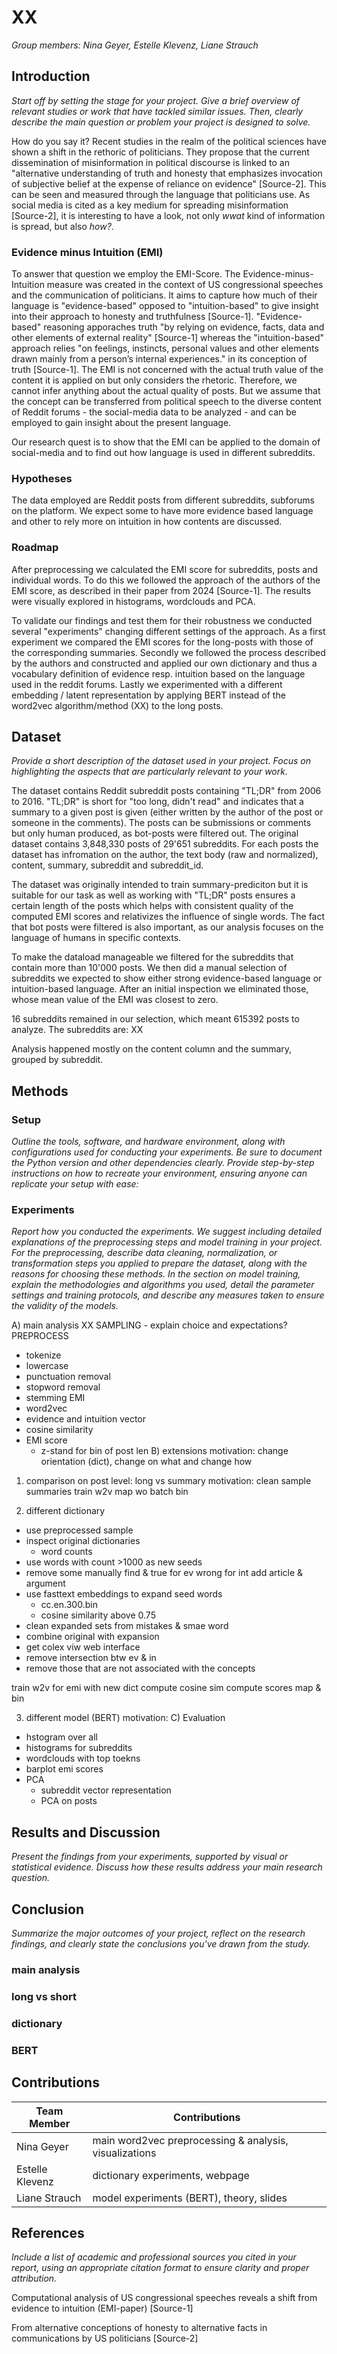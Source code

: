 
# XX

_Group members: Nina Geyer, Estelle Klevenz, Liane Strauch_

## Introduction

_Start off by setting the stage for your project. Give a brief overview of relevant studies or work that have tackled similar issues. Then, clearly describe the main question or problem your project is designed to solve._

How do you say it?
Recent studies in the realm of the political sciences have shown a shift in the rethoric of politicians. They propose that the current dissemination of misinformation in political discourse is linked to an "alternative understanding of truth and honesty that emphasizes invocation of subjective belief at the expense of reliance on evidence" [Source-2]. This can be seen and measured through the language that politicians use.
As social media is cited as a key medium for spreading misinformation [Source-2], it is interesting to have a look, not only *wwat* kind of information is spread, but also *how?*.

### Evidence minus Intuition (EMI)

To answer that question we employ the EMI-Score. The Evidence-minus-Intuition measure was created in the context of US congressional speeches and the communication of politicians. It aims to capture how much of their language is "evidence-based" opposed to "intuition-based" to give insight into their approach to honesty and truthfulness [Source-1]. "Evidence-based" reasoning apporaches truth "by relying on evidence, facts, data and other elements of external reality" [Source-1] whereas the "intuition-based" approach relies "on feelings, instincts, personal values and other elements drawn mainly from a person’s internal experiences." in its conception of truth [Source-1]. 
The EMI is not concerned with the actual truth value of the content it is applied on but only considers the rhetoric. Therefore, we cannot infer anything about the actual quality of posts. But we assume that the concept can be transferred from political speech to the diverse content of Reddit forums - the social-media data to be analyzed -  and can be employed to gain insight about the present language.

Our research quest is to show that the EMI can be applied to the domain of social-media and to find out how language is used in different subreddits.

### Hypotheses

The data employed are Reddit posts from different subreddits, subforums on the platform. We expect some to have more evidence based language and other to rely more on intuition in how contents are discussed.

### Roadmap

After preprocessing we calculated the EMI score for subreddits, posts and individual words. To do this we followed the approach of the authors of the EMI score, as described in their paper from 2024 [Source-1]. The results were visually explored in histograms, wordclouds and PCA.

To validate our findings and test them for their robustness we conducted several "experiments" changing different settings of the approach. As a first experiment we compared the EMI scores for the long-posts with those of the corresponding summaries. Secondly we followed the process described by the authors and constructed and applied our own dictionary and thus a vocabulary definition of evidence resp. intuition based on the language used in the reddit forums. Lastly we experimented with a different embedding / latent representation by applying BERT instead of the word2vec algorithm/method (XX) to the long posts.

## Dataset

_Provide a short description of the dataset used in your project. Focus on highlighting the aspects that are particularly relevant to your work._

The dataset contains Reddit subreddit posts containing "TL;DR" from 2006 to 2016. "TL;DR" is short for "too long, didn't read" and indicates that a summary to a given post is given (either written by the author of the post or someone in the comments). The posts can be submissions or comments but only human produced, as bot-posts were filtered out. The original dataset contains 3,848,330 posts of 29'651 subreddits. For each posts the dataset has infromation on the author, the text body (raw and normalized), content, summary, subreddit and subreddit_id.

The dataset was originally intended to train summary-prediciton but it is suitable for our task as well as working with "TL;DR" posts ensures a certain length of the posts which helps with consistent quality of the computed EMI scores and relativizes the influence of single words. 
The fact that bot posts were filtered is also important, as our analysis focuses on the language of humans in specific contexts.

To make the dataload manageable we filtered for the subreddits that contain more than 10'000 posts. We then did a manual selection of subreddits we expected to show either strong evidence-based language or intuition-based language. After an initial inspection we eliminated those, whose mean value of the EMI was closest to zero.

16 subreddits remained in our selection, which meant 615392 posts to analyze. The subreddits are: XX

Analysis happened mostly on the content column and the summary, grouped by subreddit.

## Methods

### Setup 

_Outline the tools, software, and hardware environment, along with configurations used for conducting your experiments. Be sure to document the Python version and other dependencies clearly. Provide step-by-step instructions on how to recreate your environment, ensuring anyone can replicate your setup with ease:_

### Experiments

_Report how you conducted the experiments. We suggest including detailed explanations of the preprocessing steps and model training in your project. For the preprocessing, describe  data cleaning, normalization, or transformation steps you applied to prepare the dataset, along with the reasons for choosing these methods. In the section on model training, explain the methodologies and algorithms you used, detail the parameter settings and training protocols, and describe any measures taken to ensure the validity of the models._

A) main analysis
XX SAMPLING - explain choice and expectations?
PREPROCESS
- tokenize
- lowercase
- punctuation removal
- stopword removal
- stemming
EMI
- word2vec
- evidence and intuition vector
- cosine similarity
- EMI score
    - z-stand for bin of post len
B) extensions
motivation: change orientation (dict), change on what and change how

1. comparison on post level: long vs summary
motivation:
clean sample summaries
train w2v
map wo batch
bin

2. different dictionary
- use preprocessed sample
- inspect original dictionaries
    - word counts
- use words with count >1000 as new seeds
- remove some manually
    find & true for ev
    wrong for int
    add article & argument
- use fasttext embeddings to expand seed words
    - cc.en.300.bin
    - cosine similarity above 0.75
- clean expanded sets from mistakes & smae word 
- combine original with expansion
- get colex viw web interface 
- remove intersection btw ev & in
- remove those that are not associated with the concepts

train w2v for emi with new dict
compute cosine sim
compute scores
map & bin

3. different model (BERT)
motivation:
C) Evaluation
- hstogram over all
- histograms for subreddits
- wordclouds with top toekns
- barplot emi scores
- PCA
    - subreddit vector representation
    - PCA on posts
    
## Results and Discussion

_Present the findings from your experiments, supported by visual or statistical evidence. Discuss how these results address your main research question._

## Conclusion

_Summarize the major outcomes of your project, reflect on the research findings, and clearly state the conclusions you've drawn from the study._

### main analysis
### long vs short
### dictionary
### BERT

## Contributions

| Team Member      | Contributions                                             |
|------------------|-----------------------------------------------------------|
| Nina Geyer       | main word2vec preprocessing & analysis, visualizations    |
| Estelle Klevenz  | dictionary experiments, webpage                           |
| Liane Strauch    | model experiments (BERT), theory, slides                  |

## References

_Include a list of academic and professional sources you cited in your report, using an appropriate citation format to ensure clarity and proper attribution._

Computational analysis of US congressional speeches reveals a shift from evidence to intuition (EMI-paper) [Source-1]

From alternative conceptions of honesty to alternative facts in communications by US politicians [Source-2]